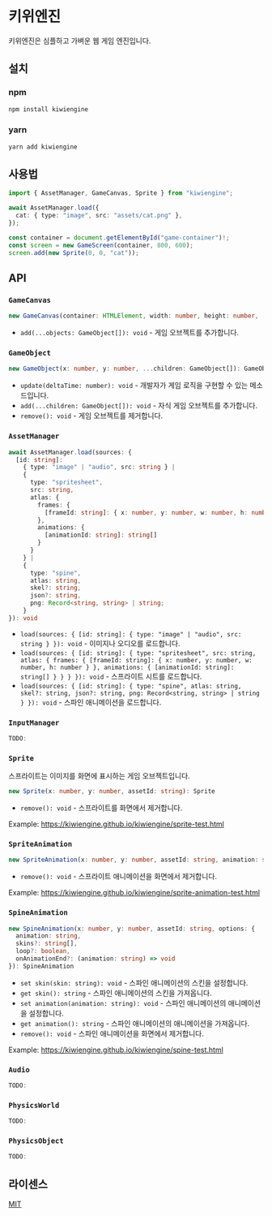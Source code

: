# 키위엔진

키위엔진은 심플하고 가벼운 웹 게임 엔진입니다.

## 설치

### npm

```bash
npm install kiwiengine
```

### yarn

```bash
yarn add kiwiengine
```

## 사용법

```typescript
import { AssetManager, GameCanvas, Sprite } from "kiwiengine";

await AssetManager.load({
  cat: { type: "image", src: "assets/cat.png" },
});

const container = document.getElementById("game-container")!;
const screen = new GameScreen(container, 800, 600);
screen.add(new Sprite(0, 0, "cat"));
```

## API

### `GameCanvas`

```typescript
new GameCanvas(container: HTMLElement, width: number, height: number, ...objects: GameObject[]): GameCanvas
```

- `add(...objects: GameObject[]): void` - 게임 오브젝트를 추가합니다.

### `GameObject`

```typescript
new GameObject(x: number, y: number, ...children: GameObject[]): GameObject
```

- `update(deltaTime: number): void` - 개발자가 게임 로직을 구현할 수 있는
  메소드입니다.
- `add(...children: GameObject[]): void` - 자식 게임 오브젝트를 추가합니다.
- `remove(): void` - 게임 오브젝트를 제거합니다.

### `AssetManager`

```typescript
await AssetManager.load(sources: {
  [id: string]:
    { type: "image" | "audio", src: string } |
    {
      type: "spritesheet",
      src: string,
      atlas: {
        frames: {
          [frameId: string]: { x: number, y: number, w: number, h: number }
        },
        animations: {
          [animationId: string]: string[]
        }
      }
    } |
    {
      type: "spine",
      atlas: string,
      skel?: string,
      json?: string,
      png: Record<string, string> | string;
    }
}): void
```

- `load(sources: { [id: string]: { type: "image" | "audio", src: string } }): void` -
  이미지나 오디오를 로드합니다.
- `load(sources: { [id: string]: { type: "spritesheet", src: string, atlas: { frames: { [frameId: string]: { x: number, y: number, w: number, h: number } }, animations: { [animationId: string]: string[] } } } }): void` -
  스프라이트 시트를 로드합니다.
- `load(sources: { [id: string]: { type: "spine", atlas: string, skel?: string, json?: string, png: Record<string, string> | string } }): void` -
  스파인 애니메이션을 로드합니다.

### `InputManager`

```typescript
TODO:
```

### `Sprite`

스프라이트는 이미지를 화면에 표시하는 게임 오브젝트입니다.

```typescript
new Sprite(x: number, y: number, assetId: string): Sprite
```

- `remove(): void` - 스프라이트를 화면에서 제거합니다.

Example: https://kiwiengine.github.io/kiwiengine/sprite-test.html

### `SpriteAnimation`

```typescript
new SpriteAnimation(x: number, y: number, assetId: string, animation: string, fps: number): SpriteAnimation
```

- `remove(): void` - 스프라이트 애니메이션을 화면에서 제거합니다.

Example: https://kiwiengine.github.io/kiwiengine/sprite-animation-test.html

### `SpineAnimation`

```typescript
new SpineAnimation(x: number, y: number, assetId: string, options: {
  animation: string,
  skins?: string[],
  loop?: boolean,
  onAnimationEnd?: (animation: string) => void
}): SpineAnimation
```

- `set skin(skin: string): void` - 스파인 애니메이션의 스킨을 설정합니다.
- `get skin(): string` - 스파인 애니메이션의 스킨을 가져옵니다.
- `set animation(animation: string): void` - 스파인 애니메이션의 애니메이션을
  설정합니다.
- `get animation(): string` - 스파인 애니메이션의 애니메이션을 가져옵니다.
- `remove(): void` - 스파인 애니메이션을 화면에서 제거합니다.

Example: https://kiwiengine.github.io/kiwiengine/spine-test.html

### `Audio`

```typescript
TODO:
```

### `PhysicsWorld`

```typescript
TODO:
```

### `PhysicsObject`

```typescript
TODO:
```

## 라이센스

[MIT](LICENSE)
